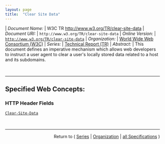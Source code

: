 ```yaml
---
layout: page
title:  "Clear Site Data"
---
```


| *Document Name:* | W3C TR http://www.w3.org/TR/clear-site-data
| *Document URI:* | `http://www.w3.org/TR/clear-site-data`
| *Online Version:* | [`http://www.w3.org/TR/clear-site-data`](http://www.w3.org/TR/clear-site-data)
| *Organization:* | [World Wide Web Consortium (W3C)](..  "List of specification series by this organization")
| *Series:* | [Technical Report (TR)](.  "List of specifications in this series")
| *Abstract:* | This document defines an imperative mechanism which allows web developers to instruct a user agent to clear a user's locally stored data related to a host and its subdomains.

<br/>
<hr/>

## Specified Web Concepts:

### HTTP Header Fields

[`Clear-Site-Data`](/concepts/http-header/Clear-Site-Data "The Clear-Site-Data HTTP response header field sends a signal to the user agent that it ought to remove all data of a certain set of types.")



<br/>
<hr/>

<p style="text-align: right">Return to ( <a href="./">Series</a> | <a href="../">Organization</a> | <a href="../../">all Specifications</a> )</p>